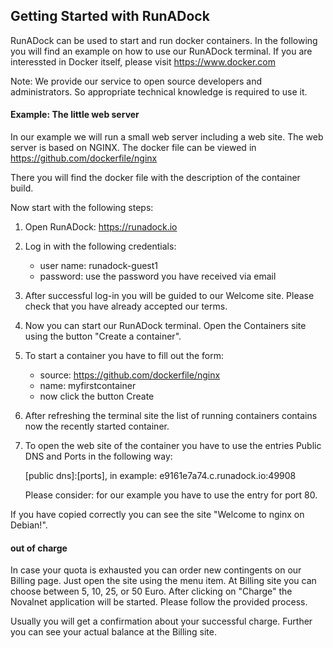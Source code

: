 ## Getting Started with RunADock

RunADock can be used to start and run docker containers. In the following you will find an example on how to use our RunADock terminal.
If you are interessted in Docker itself, please visit https://www.docker.com

Note: We provide our service to open source developers and administrators. So appropriate technical knowledge is required to use it.

#### Example: The little web server
In our example we will run a small web server including a web site. The web server is based on NGINX. The docker file can be viewed in https://github.com/dockerfile/nginx

There you will find the docker file with the description of the container build.

Now start with the following steps:

1. Open RunADock: https://runadock.io
2. Log in with the following credentials:

    * user name: runadock-guest1
    * password: use the password you have received via email

3. After successful log-in you will be guided to our Welcome site. Please check that you have already accepted our terms.
4. Now you can start our RunADock terminal. Open the Containers site using the button "Create a container".
5. To start a container you have to fill out the form:

    * source: https://github.com/dockerfile/nginx
    * name: myfirstcontainer
    * now click the button Create

6. After refreshing the terminal site the list of running containers contains now the recently started container.
7. To open the web site of the container you have to use the entries Public DNS and Ports in the following way:

    [public dns]:[ports], in example: e9161e7a74.c.runadock.io:49908

   Please consider: for our example you have to use the entry for port 80.

If you have copied correctly you can see the site "Welcome to nginx on Debian!".

#### out of charge

In case your quota is exhausted you can order new contingents on our Billing page. Just open the site using the menu item. At Billing site you can choose between 5, 10, 25, or 50 Euro. After clicking on "Charge" the Novalnet application will be started. Please follow the provided process.

Usually you will get a confirmation about your successful charge. Further you can see your actual balance at the Billing site.

